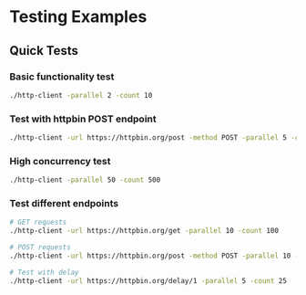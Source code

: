 # Testing Examples

## Quick Tests

### Basic functionality test
```bash
./http-client -parallel 2 -count 10
```

### Test with httpbin POST endpoint
```bash
./http-client -url https://httpbin.org/post -method POST -parallel 5 -count 20
```

### High concurrency test
```bash
./http-client -parallel 50 -count 500
```

### Test different endpoints
```bash
# GET requests
./http-client -url https://httpbin.org/get -parallel 10 -count 100

# POST requests  
./http-client -url https://httpbin.org/post -method POST -parallel 10 -count 100

# Test with delay
./http-client -url https://httpbin.org/delay/1 -parallel 5 -count 25
```
